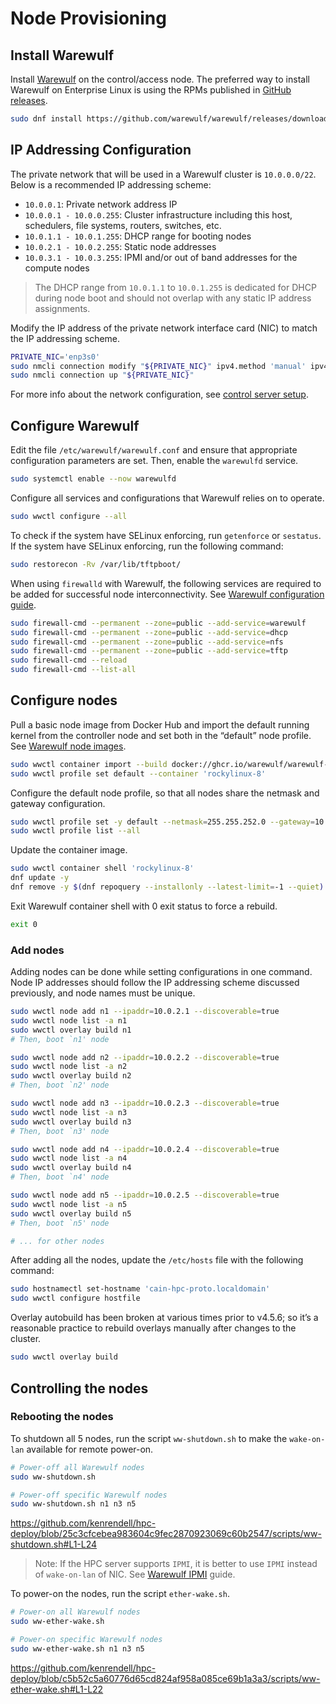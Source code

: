 # Node Provisioning

## Install Warewulf

Install [Warewulf](https://warewulf.org/) on the control/access node. The preferred way to install Warewulf on Enterprise Linux is using the RPMs published in [GitHub releases](https://github.com/warewulf/warewulf/releases).

``` sh
sudo dnf install https://github.com/warewulf/warewulf/releases/download/v4.5.8/warewulf-4.5.8-1.el8.x86_64.rpm
```

## IP Addressing Configuration

The private network that will be used in a Warewulf cluster is `10.0.0.0/22`. Below is a recommended IP addressing scheme:

- `10.0.0.1`: Private network address IP
- `10.0.0.1 - 10.0.0.255`: Cluster infrastructure including this host, schedulers, file systems, routers, switches, etc.
- `10.0.1.1 - 10.0.1.255`: DHCP range for booting nodes
- `10.0.2.1 - 10.0.2.255`: Static node addresses
- `10.0.3.1 - 10.0.3.255`: IPMI and/or out of band addresses for the compute nodes

> The DHCP range from `10.0.1.1` to `10.0.1.255` is dedicated for DHCP during node boot and should not overlap with any static IP address assignments.

Modify the IP address of the private network interface card (NIC) to match the IP addressing scheme.

``` sh
PRIVATE_NIC='enp3s0'
sudo nmcli connection modify "${PRIVATE_NIC}" ipv4.method 'manual' ipv4.addresses '10.0.0.1/22' autoconnect 'true'
sudo nmcli connection up "${PRIVATE_NIC}"
```

For more info about the network configuration, see [control server setup](https://warewulf.org/docs/main/contents/setup.html).

## Configure Warewulf

Edit the file `/etc/warewulf/warewulf.conf` and ensure that appropriate configuration parameters are set. Then, enable the `warewulfd` service.

``` sh
sudo systemctl enable --now warewulfd
```

Configure all services and configurations that Warewulf relies on to operate.

``` sh
sudo wwctl configure --all
```

To check if the system have SELinux enforcing, run `getenforce` or `sestatus`. If the system have SELinux enforcing, run the following command:

``` sh
sudo restorecon -Rv /var/lib/tftpboot/
```

When using `firewalld` with Warewulf, the following services are required to be added for successful node interconnectivity. See [Warewulf configuration guide](https://warewulf.org/docs/main/contents/configuration.html).

``` sh
sudo firewall-cmd --permanent --zone=public --add-service=warewulf
sudo firewall-cmd --permanent --zone=public --add-service=dhcp
sudo firewall-cmd --permanent --zone=public --add-service=nfs
sudo firewall-cmd --permanent --zone=public --add-service=tftp
sudo firewall-cmd --reload
sudo firewall-cmd --list-all
```

## Configure nodes

Pull a basic node image from Docker Hub and import the default running kernel from the controller node and set both in the “default” node profile. See [Warewulf node images](https://github.com/warewulf/warewulf-node-images).

``` sh
sudo wwctl container import --build docker://ghcr.io/warewulf/warewulf-rockylinux:8 'rockylinux-8'
sudo wwctl profile set default --container 'rockylinux-8'
```

Configure the default node profile, so that all nodes share the netmask and gateway configuration.

``` sh
sudo wwctl profile set -y default --netmask=255.255.252.0 --gateway=10.0.0.1
sudo wwctl profile list --all
```

Update the container image.

``` sh
sudo wwctl container shell 'rockylinux-8'
dnf update -y
dnf remove -y $(dnf repoquery --installonly --latest-limit=-1 --quiet)
```

Exit Warewulf container shell with 0 exit status to force a rebuild.

``` sh
exit 0
```

### Add nodes

Adding nodes can be done while setting configurations in one command. Node IP addresses should follow the IP addressing scheme discussed previously, and node names must be unique.

``` sh
sudo wwctl node add n1 --ipaddr=10.0.2.1 --discoverable=true
sudo wwctl node list -a n1
sudo wwctl overlay build n1
# Then, boot `n1' node

sudo wwctl node add n2 --ipaddr=10.0.2.2 --discoverable=true
sudo wwctl node list -a n2
sudo wwctl overlay build n2
# Then, boot `n2' node

sudo wwctl node add n3 --ipaddr=10.0.2.3 --discoverable=true
sudo wwctl node list -a n3
sudo wwctl overlay build n3
# Then, boot `n3' node

sudo wwctl node add n4 --ipaddr=10.0.2.4 --discoverable=true
sudo wwctl node list -a n4
sudo wwctl overlay build n4
# Then, boot `n4' node

sudo wwctl node add n5 --ipaddr=10.0.2.5 --discoverable=true
sudo wwctl node list -a n5
sudo wwctl overlay build n5
# Then, boot `n5' node

# ... for other nodes
```

After adding all the nodes, update the `/etc/hosts` file with the following command:

``` sh
sudo hostnamectl set-hostname 'cain-hpc-proto.localdomain'
sudo wwctl configure hostfile
```

Overlay autobuild has been broken at various times prior to v4.5.6; so it’s a reasonable practice to rebuild overlays manually after changes to the cluster.

``` sh
sudo wwctl overlay build
```

## Controlling the nodes

### Rebooting the nodes

To shutdown all 5 nodes, run the script `ww-shutdown.sh` to make the `wake-on-lan` available for remote power-on.

``` sh
# Power-off all Warewulf nodes
sudo ww-shutdown.sh

# Power-off specific Warewulf nodes
sudo ww-shutdown.sh n1 n3 n5
```

https://github.com/kenrendell/hpc-deploy/blob/25c3cfcebea983604c9fec2870923069c60b2547/scripts/ww-shutdown.sh#L1-L24

> Note: If the HPC server supports `IPMI`, it is better to use `IPMI` instead of `wake-on-lan` of NIC. See [Warewulf IPMI](https://warewulf.org/docs/main/contents/ipmi.html) guide.

To power-on the nodes, run the script `ether-wake.sh`.

``` sh
# Power-on all Warewulf nodes
sudo ww-ether-wake.sh

# Power-on specific Warewulf nodes
sudo ww-ether-wake.sh n1 n3 n5
```

https://github.com/kenrendell/hpc-deploy/blob/c5b52c5a60776d65cd824af958a085ce69b1a3a3/scripts/ww-ether-wake.sh#L1-L22
